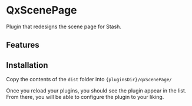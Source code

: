 # QxScenePage

Plugin that redesigns the scene page for Stash.

## Features

## Installation

Copy the contents of the `dist` folder into `{pluginsDir}/qxScenePage/`

Once you reload your plugins, you should see the plugin appear in the list. From there, you will be able to configure the plugin to your liking.
